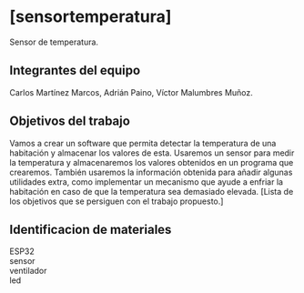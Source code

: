# [sensortemperatura]

Sensor de temperatura.

## Integrantes del equipo

Carlos Martínez Marcos,
Adrián  Paino,
Víctor Malumbres Muñoz.

## Objetivos del trabajo

Vamos a crear un software que permita detectar la temperatura de una habitación y almacenar los valores de esta. Usaremos un sensor para medir la temperatura y almacenaremos los valores obtenidos en un programa que crearemos. También usaremos la información obtenida para añadir algunas utilidades extra, como implementar un mecanismo que ayude a enfriar la habitación en caso de que la temperatura sea demasiado elevada.
[Lista de los objetivos que se persiguen con el trabajo propuesto.]

## Identificacion de materiales
ESP32
<br />sensor 
<br />ventilador
<br />led


